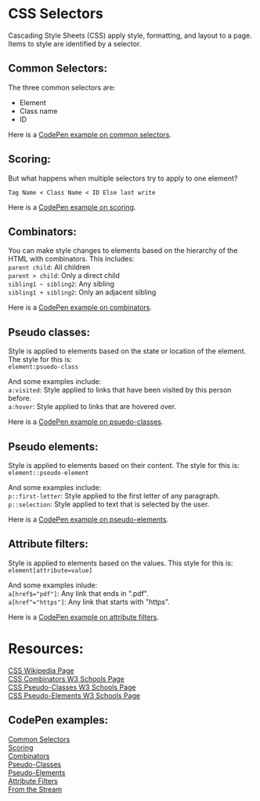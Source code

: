 # CSS Selectors
Cascading Style Sheets (CSS) apply style, formatting, and layout to a page. Items to style are identified by a selector. 

## Common Selectors:
The three common selectors are:
- Element
- Class name
- ID

Here is a [CodePen example on common selectors](https://codepen.io/GeekTrainer/pen/OJVwXgL?editors=1100).

## Scoring:
But what happens when multiple selectors try to apply to one element?

`Tag Name < Class Name < ID Else last write`

Here is a [CodePen example on scoring](https://codepen.io/sguthals/pen/xxGyzab?editors=1100).

## Combinators:
You can make style changes to elements based on the hierarchy of the HTML with combinators. This includes:  
`parent child`: All children  
`parent > child`: Only a direct child  
`sibling1 ~ sibling2`: Any sibling   
`sibling1 + sibling2`: Only an adjacent sibling  

Here is a [CodePen example on combinators](https://codepen.io/GeekTrainer/pen/eYNjdZj?editors=1100).

## Pseudo classes:
Style is applied to elements based on the state or location of the element. The style for this is:  
`element:psuedo-class`  

And some examples include:  
`a:visited`: Style applied to links that have been visited by this person before.  
`a:hover`: Style applied to links that are hovered over.  

Here is a [CodePen example on psuedo-classes](https://codepen.io/GeekTrainer/pen/abOjmVr?editors=1100).

## Pseudo elements:
Style is applied to elements based on their content. The style for this is:  
`element::pseudo-element`  

And some examples include:  
`p::first-letter`: Style applied to the first letter of any paragraph.  
`p::selection`: Style applied to text that is selected by the user.  

Here is a [CodePen example on pseudo-elements](https://codepen.io/GeekTrainer/pen/oNXMzJb?editors=1100).

## Attribute filters:
Style is applied to elements based on the values. This style for this is:  
`element[attribute=value]`

And some examples inlude:  
`a[href$="pdf"]`: Any link that ends in ".pdf".  
`a[href^="https"]`: Any link that starts with "https".  

Here is a [CodePen example on attribute filters](https://codepen.io/GeekTrainer/pen/KKpBNYw?editors=1100).

# Resources:
[CSS Wikipedia Page](https://en.wikipedia.org/wiki/Cascading_Style_Sheets)  
[CSS Combinators W3 Schools Page](https://www.w3schools.com/css/css_combinators.asp)  
[CSS Pseudo-Classes W3 Schools Page](https://www.w3schools.com/css/css_combinators.asp)  
[CSS Pseudo-Elements W3 Schools Page](https://www.w3schools.com/css/css_pseudo_elements.asp)  

## CodePen examples:
[Common Selectors](https://codepen.io/GeekTrainer/pen/OJVwXgL?editors=1100)   
[Scoring](https://codepen.io/sguthals/pen/xxGyzab?editors=1100)  
[Combinators](https://codepen.io/GeekTrainer/pen/eYNjdZj?editors=1100)  
[Pseudo-Classes](https://codepen.io/GeekTrainer/pen/abOjmVr?editors=1100)  
[Pseudo-Elements](https://codepen.io/GeekTrainer/pen/oNXMzJb?editors=1100)  
[Attribute Filters](https://codepen.io/GeekTrainer/pen/KKpBNYw?editors=1100)  
[From the Stream](https://codepen.io/sguthals/pen/MWwPXXL?editors=1100)
